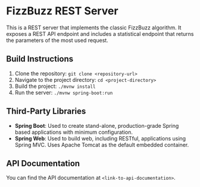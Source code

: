# FizzBuzz REST Server

This is a REST server that implements the classic FizzBuzz algorithm. It exposes a REST API endpoint and includes a statistical endpoint that returns the parameters of the most used request.

## Build Instructions

1. Clone the repository: `git clone <repository-url>`
2. Navigate to the project directory: `cd <project-directory>`
3. Build the project: `./mvnw install`
4. Run the server: `./mvnw spring-boot:run`

## Third-Party Libraries

- **Spring Boot**: Used to create stand-alone, production-grade Spring based applications with minimum configuration.
- **Spring Web**: Used to build web, including RESTful, applications using Spring MVC. Uses Apache Tomcat as the default embedded container.

## API Documentation

You can find the API documentation at `<link-to-api-documentation>`.
